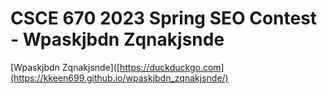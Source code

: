 # CSCE 670 2023 Spring SEO Contest - Wpaskjbdn Zqnakjsnde
[Wpaskjbdn Zqnakjsnde]([https://duckduckgo.com](https://kkeen699.github.io/wpaskjbdn_zqnakjsnde/)
